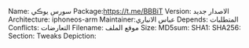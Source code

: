 Name: سورس يوڪي 
Package:https://t.me/BBBiT
Version: الاصدار جديد 
Architecture: 
iphoneos-arm 
Maintainer:عباس الانباري
Depends: المتطلبات 
Conflicts: التعارضات 
Filename: موقع الملف 
Size: 
MD5sum: 
SHA1: 
SHA256: 
Section: 
Tweaks Depiction: 

